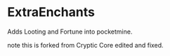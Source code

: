 # ExtraEnchants
Adds Looting and Fortune into pocketmine.

note this is forked from Cryptic Core edited and fixed.

